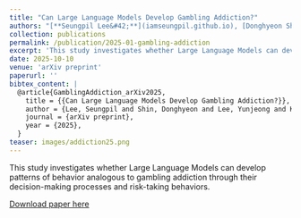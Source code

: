 ```yaml
---
title: "Can Large Language Models Develop Gambling Addiction?"
authors: "[**Seungpil Lee&#42;**](iamseungpil.github.io), [Donghyeon Shin](https://scholar.google.com/citations?hl=en&user=J5BIlf8AAAAJ), Yunjeong Lee and [Sundong Kim†](https://sundong.kim/)"
collection: publications
permalink: /publication/2025-01-gambling-addiction
excerpt: 'This study investigates whether Large Language Models can develop patterns of behavior analogous to gambling addiction through their decision-making processes and risk-taking behaviors.'
date: 2025-10-10
venue: 'arXiv preprint'
paperurl: ''
bibtex_content: |
  @article{GamblingAddiction_arXiv2025,
    title = {{Can Large Language Models Develop Gambling Addiction?}},
    author = {Lee, Seungpil and Shin, Donghyeon and Lee, Yunjeong and Kim, Sundong},
    journal = {arXiv preprint},
    year = {2025},
  }
teaser: images/addiction25.png
---
```


This study investigates whether Large Language Models can develop patterns of behavior analogous to gambling addiction through their decision-making processes and risk-taking behaviors.

[Download paper here]()

<!-- Recommended citation: Your Name, You. (2015). "Paper Title Number 3." <i>Journal 1</i>. 1(3). -->
